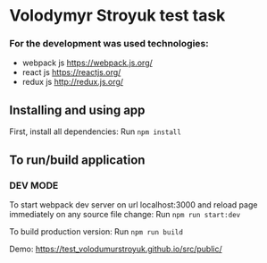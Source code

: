 # Volodymyr Stroyuk test task #

### For the development was used technologies: ### 
- webpack js https://webpack.js.org/
- react js https://reactjs.org/
- redux js http://redux.js.org/

## Installing and using app ##

First, install all dependencies:
Run `npm install`

## To run/build application ##

### DEV MODE ###
To start webpack dev server on url localhost:3000 and reload page immediately on any source file change:
Run `npm run start:dev`

To build production version:
Run `npm run build`

Demo: https://test_volodumurstroyuk.github.io/src/public/

